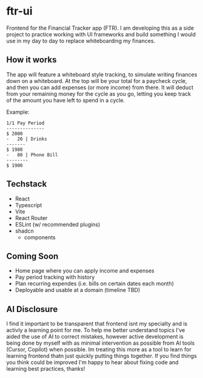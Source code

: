 # ftr-ui

Frontend for the Financial Tracker app (FTR). I am developing this as a side project to practice working with UI frameworks and build something I would use in my day to day to replace whiteboarding my finances.

## How it works

The app will feature a whiteboard style tracking, to simulate writing finances down on a whiteboard. At the top will be your total for a paycheck cycle, and then you can add expenses (or more income) from there. It will deduct from your remaining money for the cycle as you go, letting you keep track of the amount you have left to spend in a cycle.

Example:

```
1/1 Pay Period
--------------
$ 2000
-   20 | Drinks
-------
$ 1980
-   80 | Phone Bill
--------
$ 1900
```

## Techstack

- React
- Typescript
- Vite
- React Router
- ESLint (w/ recommended plugins)
- shadcn
  - components

## Coming Soon

- Home page where you can apply income and expenses
- Pay period tracking with history
- Plan recurring expendes (i.e. bills on certain dates each month)
- Deployable and usable at a domain (timeline TBD)

## AI Disclosure

I find it important to be transparent that frontend isnt my specialty and is activly a learning point for me. To help me better understand topics I've aided the use of AI to correct mistakes, however active development is being done by myself with as minimal intervention as possible from AI tools (Cursor, Copilot) when possible. Im treating this more as a tool to learn for learning frontend thatn just quickly putting things together. If you find things you think could be improved I'm happy to hear about fixing code and learning best practices, thanks!
